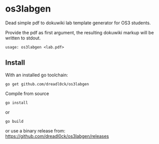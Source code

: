 # os3labgen

Dead simple pdf to dokuwiki lab template generator for OS3 students.

Provide the pdf as first argument, the resulting dokuwiki markup will be written to stdout.

    usage: os3labgen <lab.pdf>

## Install

With an installed go toolchain:

    go get github.com/dreadl0ck/os3labgen

Compile from source

    go install

or

    go build

or use a binary release from: https://github.com/dreadl0ck/os3labgen/releases
